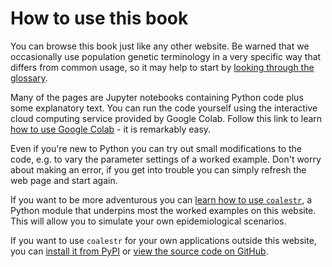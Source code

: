 # How to use this book

You can browse this book just like any other website. Be warned that we occasionally use population genetic terminology in a very specific way that differs from common usage, so it may help to start by [looking through the glossary](glossary.md).

Many of the pages are Jupyter notebooks containing Python code plus some explanatory text.  You can run the code yourself using the interactive cloud computing service provided by Google Colab. Follow this link to learn [how to use Google Colab](using-google-colab.md) - it is remarkably easy.

Even if you're new to Python you can try out small modifications to the code, e.g. to vary the parameter settings of a worked example. Don't worry about making an error, if you get into trouble you can simply refresh the web page and start again.

If you want to be more adventurous you can 
[learn how to use `coalestr`](coalestr-features.md), a Python module that underpins most the worked examples on this website.  This will allow you to simulate your own epidemiological scenarios.

If you want to use `coalestr` for your own applications outside this website, you can [install it from PyPI](https://pypi.org/project/coalestr/) or [view the source code on GitHub](https://github.com/d-kwiat/gtg/blob/main/coalestr.py).

